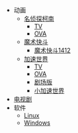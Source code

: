 - 动画
  + [名侦探柯南](/anime/detective-conan.md)
    - [TV](/anime/detective-conan.md#tv)
    - [OVA](/anime/detective-conan.md#ova)
  + [魔术快斗](/anime/magic-kaito.md)
    - [魔术快斗1412](/anime/magic-kaito.md#魔术快斗1412)
  + [加速世界](/anime/accel-world.md)
    + [TV](/anime/accel-world.md#tv)
    + [OVA](/anime/accel-world.md#ova)
    + [剧场版](/anime/accel-world.md#剧场版)
    + [小加速世界](/anime/accel-world.md#小加速世界)
- [电视剧](/tv/)
- 软件
  + [Linux](/software/linux.md)
  + [Windows](/software/windows.md)
